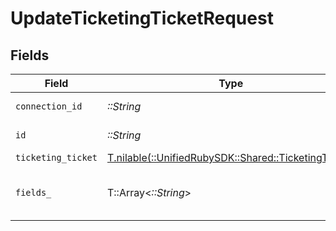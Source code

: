 # UpdateTicketingTicketRequest


## Fields

| Field                                                                                          | Type                                                                                           | Required                                                                                       | Description                                                                                    |
| ---------------------------------------------------------------------------------------------- | ---------------------------------------------------------------------------------------------- | ---------------------------------------------------------------------------------------------- | ---------------------------------------------------------------------------------------------- |
| `connection_id`                                                                                | *::String*                                                                                     | :heavy_check_mark:                                                                             | ID of the connection                                                                           |
| `id`                                                                                           | *::String*                                                                                     | :heavy_check_mark:                                                                             | ID of the Ticket                                                                               |
| `ticketing_ticket`                                                                             | [T.nilable(::UnifiedRubySDK::Shared::TicketingTicket)](../../models/shared/ticketingticket.md) | :heavy_minus_sign:                                                                             | N/A                                                                                            |
| `fields_`                                                                                      | T::Array<*::String*>                                                                           | :heavy_minus_sign:                                                                             | Comma-delimited fields to return                                                               |